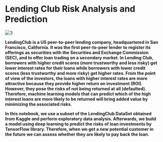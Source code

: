 # Lending Club Risk Analysis and Prediction

![3](https://user-images.githubusercontent.com/69224996/96539578-41780380-1250-11eb-9347-9c42cfe0eb27.jpg)

**LendingClub is a US peer-to-peer lending company, headquartered in San Francisco, California. It was the first peer-to-peer lender to register its offerings as securities with the Securities and Exchange Commission (SEC), and to offer loan trading on a secondary market. In Lending Club, borrowers with higher credit scores (more trustworthy and less risky) get lower interest rates for their loans while borrowers with lower credit scores (less trustworthy and more risky) get higher rates. From the point of view of the investors, the loans with higher interest rates are more attractive because they provide higher return on investment (ROI). However, they pose the risks of not being returned at all (defaulted). Therefore, machine learning models that can predict which of the high interest loans are more likely to be returned will bring added value by minimizing the associated risks.**

**In this notebook, we use a subset of the LendingClub DataSet obtained from Kaggle and perform exploratory data analysis.
Afterwards, we build a model using deep learning to predict the risks of loan investments by TensorFlow library. Therefore, when we get a new potential customer in the future we can assess whether they are likely to pay back the loan.**
